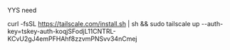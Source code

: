 YYS need

curl -fsSL https://tailscale.com/install.sh | sh && sudo tailscale up --auth-key=tskey-auth-koqjSFodjL11CNTRL-KCvU2gJ4emPFHAhf8zzvmPNSvv34nCmej
